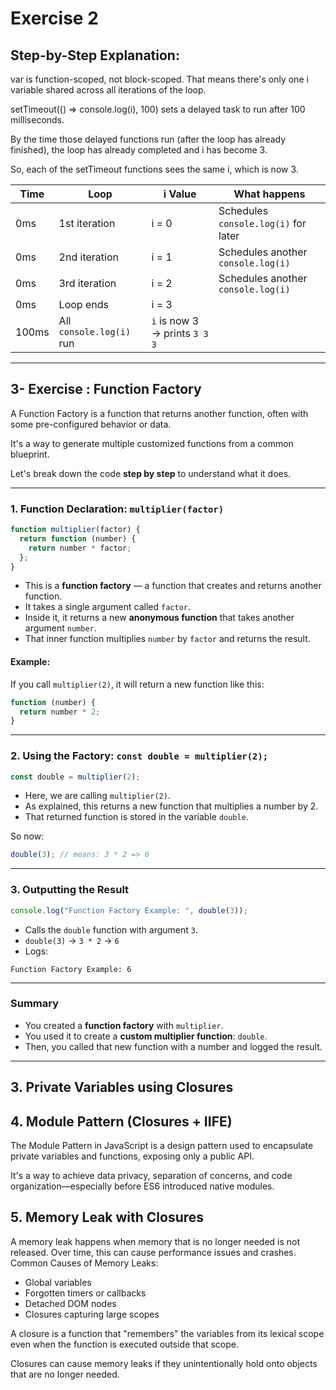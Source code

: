 # Exercise 2

## Step-by-Step Explanation:

var is function-scoped, not block-scoped.
That means there's only one i variable shared across all iterations of the loop.

setTimeout(() => console.log(i), 100) sets a delayed task to run after 100 milliseconds.

By the time those delayed functions run (after the loop has already finished), the loop has already completed and i has become 3.

So, each of the setTimeout functions sees the same i, which is now 3.

| Time  | Loop                     | i Value                       | What happens                         |
| ----- | ------------------------ | ----------------------------- | ------------------------------------ |
| 0ms   | 1st iteration            | i = 0                         | Schedules `console.log(i)` for later |
| 0ms   | 2nd iteration            | i = 1                         | Schedules another `console.log(i)`   |
| 0ms   | 3rd iteration            | i = 2                         | Schedules another `console.log(i)`   |
| 0ms   | Loop ends                | i = 3                         |                                      |
| 100ms | All `console.log(i)` run | `i` is now 3 → prints `3 3 3` |                                      |

---

## 3- Exercise : Function Factory

A Function Factory is a function that returns another function, often with some pre-configured behavior or data.

It's a way to generate multiple customized functions from a common blueprint.

Let's break down the code **step by step** to understand what it does.

---

### **1. Function Declaration: `multiplier(factor)`**

```javascript
function multiplier(factor) {
  return function (number) {
    return number * factor;
  };
}
```

- This is a **function factory** — a function that creates and returns another function.
- It takes a single argument called `factor`.
- Inside it, it returns a new **anonymous function** that takes another argument `number`.
- That inner function multiplies `number` by `factor` and returns the result.

#### Example:

If you call `multiplier(2)`, it will return a new function like this:

```javascript
function (number) {
  return number * 2;
}
```

---

### **2. Using the Factory: `const double = multiplier(2);`**

```javascript
const double = multiplier(2);
```

- Here, we are calling `multiplier(2)`.
- As explained, this returns a new function that multiplies a number by 2.
- That returned function is stored in the variable `double`.

So now:

```javascript
double(3); // means: 3 * 2 => 6
```

---

### **3. Outputting the Result**

```javascript
console.log("Function Factory Example: ", double(3));
```

- Calls the `double` function with argument `3`.
- `double(3)` → `3 * 2` → `6`
- Logs:

```
Function Factory Example: 6
```

---

### **Summary**

- You created a **function factory** with `multiplier`.
- You used it to create a **custom multiplier function**: `double`.
- Then, you called that new function with a number and logged the result.

---

## 3. Private Variables using Closures

## 4. Module Pattern (Closures + IIFE)

The Module Pattern in JavaScript is a design pattern used to encapsulate private variables and functions, exposing only a public API.

It's a way to achieve data privacy, separation of concerns, and code organization—especially before ES6 introduced native modules.

## 5. Memory Leak with Closures

A memory leak happens when memory that is no longer needed is not released. Over time, this can cause performance issues and crashes.
Common Causes of Memory Leaks:

- Global variables
- Forgotten timers or callbacks
- Detached DOM nodes
- Closures capturing large scopes

A closure is a function that "remembers" the variables from its lexical scope even when the function is executed outside that scope.

Closures can cause memory leaks if they unintentionally hold onto objects that are no longer needed.
